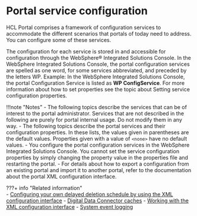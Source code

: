 # Portal service configuration

HCL Portal comprises a framework of configuration services to accommodate the different scenarios that portals of today need to address. You can configure some of these services.

The configuration for each service is stored in and accessible for configuration through the WebSphere® Integrated Solutions Console. In the WebSphere Integrated Solutions Console, the portal configuration services are spelled as one word, for some services abbreviated, and preceded by the letters WP. Example: In the WebSphere Integrated Solutions Console, the portal Configuration Service is listed as **WP ConfigService**. For more information about how to set properties see the topic about Setting service configuration properties.

!!!note "Notes"
    -   The following topics describe the services that can be of interest to the portal administrator. Services that are not described in the following are purely for portal internal usage. Do not modify them in any way.
    -   The following topics describe the portal services and their configuration properties. In these lists, the values given in parentheses are the default values. Properties given with a value of `<none>` have no default values.
    -   You configure the portal configuration services in the WebSphere Integrated Solutions Console. You cannot set the service configuration properties by simply changing the property value in the properties file and restarting the portal.
    -   For details about how to export a configuration from an existing portal and import it to another portal, refer to the documentation about the portal XML configuration interface.


???+ info "Related information"  
    -   [Configuring your own delayed deletion schedule by using the XML configuration interface](../../../config_portal_behavior/delayed_cleanup/addelclnup_cfgxml.md)
    -   [Digital Data Connector caches](../../../../../extend_dx/ddc/ddc_cache_tuning/plrf_caches.md)
    -   [Working with the XML configuration interface](../../../../../deployment/manage/portal_admin_tools/xml_config_interface/working_xml_config_interface/index.md)
    -   [System event logging](../../../troubleshooting/logging_and_tracing/adsyslog.md)

